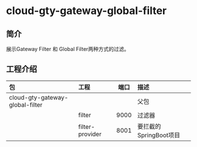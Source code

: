 # cloud-gty-gateway-global-filter #
## 简介 ##
展示Gateway Filter 和 Global Filter两种方式的过滤。

## 工程介绍 ##
包|工程|端口|描述
|:--|:--|:--:|:---
|cloud-gty-gateway-global-filter||| 父包
||filter |9000| 过滤器
||filter-provider | 8001 | 要拦截的SpringBoot项目